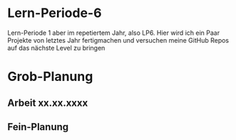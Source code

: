 # Lern-Periode-6
Lern-Periode 1 aber im repetiertem Jahr, also LP6. Hier wird ich ein Paar Projekte von letztes Jahr fertigmachen und versuchen meine GitHub Repos auf das nächste Level zu bringen



# Grob-Planung



## Arbeit xx.xx.xxxx


## Fein-Planung

